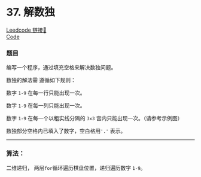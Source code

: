 # 37. 解数独

[Leedcode 链接🔗](https://leetcode.cn/problems/sudoku-solver/description/)  
[Code](https://github.com/alstondu/lc/blob/main/37/37.cpp)

### 题目

编写一个程序，通过填充空格来解决数独问题。

数独的解法需 遵循如下规则：

数字 ```1-9``` 在每一行只能出现一次。

数字 ```1-9``` 在每一列只能出现一次。

数字 ```1-9``` 在每一个以粗实线分隔的 ```3x3``` 宫内只能出现一次。（请参考示例图）

数独部分空格内已填入了数字，空白格用```'.'``` 表示。

---

### 算法：  

二维递归， 两层```for```循环遍历棋盘位置，递归遍历数字 ```1-9```。
